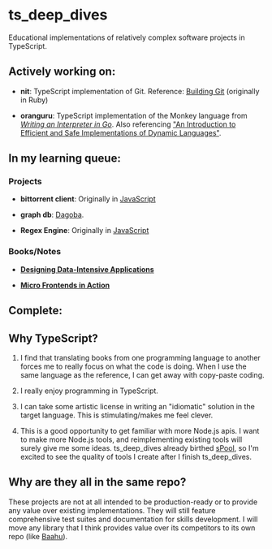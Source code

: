 # ts_deep_dives

Educational implementations of relatively complex software projects in TypeScript.

## Actively working on:

- **nit**: TypeScript implementation of Git. Reference: [Building Git](https://shop.jcoglan.com/building-git/) (originally in Ruby)

- **oranguru**: TypeScript implementation of the Monkey language from [_Writing an Interpreter in Go_](https://interpreterbook.com/). Also referencing ["An Introduction to Efficient and Safe Implementations of Dynamic Languages"](https://stefan-marr.de/2020/06/efficient-and-safe-implementations-of-dynamic-languages/).

## In my learning queue:

### Projects

- **bittorrent client**: Originally in [JavaScript](https://allenkim67.github.io/programming/2016/05/04/how-to-make-your-own-bittorrent-client.html)

- **graph db**: [Dagoba](http://aosabook.org/en/500L/dagoba-an-in-memory-graph-database.html).

- **Regex Engine**: Originally in [JavaScript](https://deniskyashif.com/2019/02/17/implementing-a-regular-expression-engine/)

### Books/Notes

- [**Designing Data-Intensive Applications**](https://www.oreilly.com/library/view/designing-data-intensive-applications/9781491903063/)

- [**Micro Frontends in Action**](https://www.manning.com/books/micro-frontends-in-action)

## Complete:

## Why TypeScript?

1. I find that translating books from one programming language to another forces me to really focus on what the code is doing. When I use the same language as the reference, I can get away with copy-paste coding.

2. I really enjoy programming in TypeScript.

3. I can take some artistic license in writing an "idiomatic" solution in the target language. This is stimulating/makes me feel clever.

4) This is a good opportunity to get familiar with more Node.js apis. I want to make more Node.js tools, and reimplementing existing tools will surely give me some ideas. ts_deep_dives already birthed [sPool](https://github.com/tjkandala/sPool), so I'm excited to see the quality of tools I create after I finish ts_deep_dives.

## Why are they all in the same repo?

These projects are not at all intended to be production-ready or to provide any value over existing implementations. They will still feature comprehensive test suites and documentation for skills development. I will move any library that I think provides value over its competitors to its own repo (like [Baahu](https://github.com/tjkandala/baahu)).
